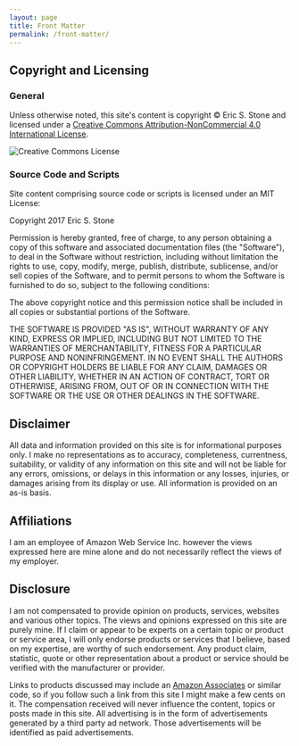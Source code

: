 ```yaml
---
layout: page
title: Front Matter
permalink: /front-matter/
---
```


## Copyright and Licensing

### General

Unless otherwise noted, this site's content is copyright © Eric
S. Stone and licensed under a [Creative Commons
Attribution-NonCommercial 4.0 International
License](http://creativecommons.org/licenses/by-nc/4.0/).

![Creative
Commons License](https://i.creativecommons.org/l/by-nc/4.0/80x15.png)

### Source Code and Scripts

Site content comprising source code or scripts is licensed under an
MIT License:

Copyright 2017 Eric S. Stone

Permission is hereby granted, free of charge, to any person obtaining
a copy of this software and associated documentation files (the
"Software"), to deal in the Software without restriction, including
without limitation the rights to use, copy, modify, merge, publish,
distribute, sublicense, and/or sell copies of the Software, and to
permit persons to whom the Software is furnished to do so, subject to
the following conditions:

The above copyright notice and this permission notice shall be
included in all copies or substantial portions of the Software.

THE SOFTWARE IS PROVIDED "AS IS", WITHOUT WARRANTY OF ANY KIND,
EXPRESS OR IMPLIED, INCLUDING BUT NOT LIMITED TO THE WARRANTIES OF
MERCHANTABILITY, FITNESS FOR A PARTICULAR PURPOSE AND
NONINFRINGEMENT. IN NO EVENT SHALL THE AUTHORS OR COPYRIGHT HOLDERS BE
LIABLE FOR ANY CLAIM, DAMAGES OR OTHER LIABILITY, WHETHER IN AN ACTION
OF CONTRACT, TORT OR OTHERWISE, ARISING FROM, OUT OF OR IN CONNECTION
WITH THE SOFTWARE OR THE USE OR OTHER DEALINGS IN THE SOFTWARE.

## Disclaimer

All data and information provided on this site is for informational
purposes only. I make no representations as to accuracy, completeness,
currentness, suitability, or validity of any information on this site
and will not be liable for any errors, omissions, or delays in this
information or any losses, injuries, or damages arising from its
display or use. All information is provided on an as-is basis.

## Affiliations

I am an employee of Amazon Web Service Inc. however the views
expressed here are mine alone and do not necessarily reflect the views
of my employer.

## Disclosure

I am not compensated to provide opinion on products, services,
websites and various other topics. The views and opinions expressed on
this site are purely mine. If I claim or appear to be experts on a
certain topic or product or service area, I will only endorse products
or services that I believe, based on my expertise, are worthy of such
endorsement. Any product claim, statistic, quote or other
representation about a product or service should be verified with the
manufacturer or provider.

Links to products discussed may include an [Amazon
Associates](https://affiliate-program.amazon.com/) or similar code, so
if you follow such a link from this site I might make a few cents on
it. The compensation received will never influence the content, topics
or posts made in this site. All advertising is in the form of
advertisements generated by a third party ad network. Those
advertisements will be identified as paid advertisements.
